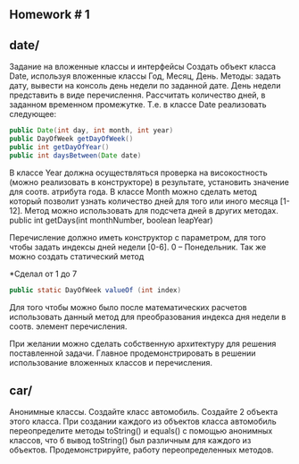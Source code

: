 
Homework # 1
--
## date/
Задание на вложенные классы и интерфейсы
Создать объект класса Date, используя вложенные классы Год, Месяц, День. Методы: задать дату, вывести на консоль день недели по заданной дате. День недели представить в виде перечислення. Рассчитать количество дней, в заданном временном промежутке.
Т.е. в классе Date реализовать следующее:

```java
public Date(int day, int month, int year)
public DayOfWeek getDayOfWeek()
public int getDayOfYear()
public int daysBetween(Date date)
```
В классе Year должна осуществляться проверка на високостность (можно реализовать в конструкторе) в результате, установить значение для соотв. атрибута года.
В классе Month можно сделать метод который позволит узнать количество дней для того или иного месяца [1-12]. Метод можно использовать для подсчета дней в других методах.
public int getDays(int monthNumber, boolean leapYear)

Перечисление должно иметь конструктор с параметром, для того чтобы задать индексы дней недели [0-6]. 0 – Понедельник.
Так же можно создать статический метод

*Сделал от 1 до 7

```java
public static DayOfWeek valueOf (int index)
```

Для того чтобы можно было после математических расчетов использовать данный метод для преобразования индекса дня недели в соотв. элемент перечисления.

При желании можно сделать собственную архитектуру для решения поставленной задачи. Главное продемонстрировать в решении использование вложенных классов и перечисления.

## car/
Анонимные классы.
Создайте класс автомобиль. Создайте 2 объекта этого класса. При создании каждого из объектов класса автомобиль переопределите методы toString() и equals() c помощью анонимных классов, что б вывод toString() был различным для каждого из объектов. Продемонстрируйте, работу переопределенных методов.